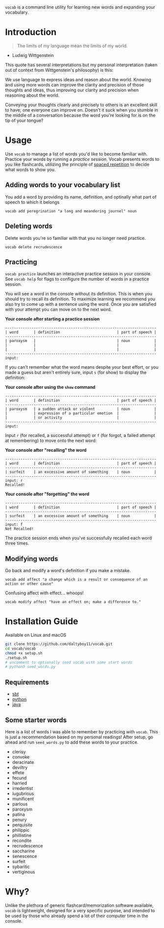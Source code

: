`vocab` is a command line utility for learning new words and expanding your
vocabulary.

# Introduction
> The limits of my language mean the limits of my world.
  - Ludwig Wittgenstein

This quote has several interpretations but my personal interpretation (taken out of
context from Wittgenstein's philosophy) is this:

We use language to express ideas and reason about the world. Knowing
and using more words can improve the clarity and precision of those
thoughts and ideas, thus improving our clarity and precision when
reasoning about the world.

Conveying your thoughts clearly and precisely to others is an excellent skill to
have; one everyone can improve on. Doesn't it suck when you stumble in the
middle of a conversation because the word you're looking for is on the tip of
your tongue?

# Usage
Use `vocab` to manage a list of words you'd like to become familiar with.
Practice your words by running a *practice session*. Vocab presents words to you
like flashcards, utilizing the principle of [spaced
repetition](https://en.wikipedia.org/wiki/Spaced_repetition) to decide what
words to show you.

## Adding words to your vocabulary list
You add a word by providing its name, definition, and optinally what part of
speech to which it belongs

`vocab add peregrination "a long and meandering journel" noun`

## Deleting words
Delete words you're so familiar with that you no longer need practice.

`vocab delete recrudescence`

## Practicing
`vocab practice` launches an interactive practice session in your console.
See `vocab help` for flags to configure the number of words in a practice session.

You will see a word in the console without its definition. This is when you
should try to recall its definition. To maximize learning we recommend you also
try to come up with a sentence using the word. Once you are satisfied with your
attempt you can move on to the next word.

**Your console after starting a practice session**
```
---------------------------------------------------------------------
| word       | definition                          | part of speech |
---------------------------------------------------------------------
| paroxysm   |                                     | noun           |
|            |                                     |                |
|            |                                     |                |
---------------------------------------------------------------------
input:
```

If you can't remember what the word means despite your best effort, or you made
a guess but aren't entirely sure, input `s` (for show) to display the
definition:

**Your console after using the `show` command**
```
---------------------------------------------------------------------
| word       | definition                          | part of speech |
---------------------------------------------------------------------
| paroxysm   | a sudden attack or violent          | noun           |
|            | expression of a particular emotion  |                |
|            | or activity                         |                |
---------------------------------------------------------------------
input:
```

Input `r` (for recalled, a successful attempt) or `f` (for forgot, a failed attempt
at remembering) to move onto the next word:

**Your console after "recalling" the word**
```
---------------------------------------------------------------------
| word       | definition                          | part of speech |
---------------------------------------------------------------------
| surfeit    | an excessive amount of something    | noun           |
---------------------------------------------------------------------
input: r
Recalled!
```

**Your console after "forgetting" the word**
```
---------------------------------------------------------------------
| word       | definition                          | part of speech |
---------------------------------------------------------------------
| surfeit    | an excessive amount of something    | noun           |
---------------------------------------------------------------------
input: f
Not Recalled!
```

The practice session ends when you've successfully recalled each word three
times.

## Modifying words
Go back and modify a word's definition if you make a mistake.

`vocab add affect "a change which is a result or consequence of an action or other cause"`

Confusing affect with effect... whoops!

`vocab modify affect "have an effect on; make a difference to."`

# Installation Guide

Available on Linux and macOS
```bash
git clone https://github.com/daltyboy11/vocab.git
cd vocab/vocab
chmod +x setup.sh
./setup.sh
# uncomment to optionally seed vocab with some start words
# python3 seed_words.py
```

## Requirements
- [sbt](https://www.scala-sbt.org/download.html)
- [python](https://www.python.org/downloads/)
- [java](https://www.java.com/en/download/)

## Some starter words
Here is a list of words I was able to remember by practicing with `vocab`. This
is just a recommendation based on my personal readings! After setup, go ahead
and run `seed_words.py` to add these words to your practice.

- clerisy
- convoke
- deracinate
- deviltry
- effete
- fecund
- harried
- irredentist
- lugubrious
- munificent
- parlous
- paroxysm
- patina
- penury
- perquisite
- philippic
- phillistine
- recondite
- recrudescence
- saccharine
- senescence
- surfeit
- sybaritic
- vertiginous

# Why?
Unlike the plethora of generic flashcard/memorization software available, `vocab`
is lightweight, designed for a very specific purpose, and intended to be used by
those who already spend a lot of their computer time in the console.
